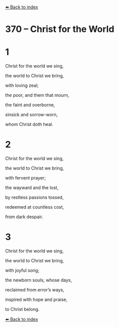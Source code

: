 [⬅️ Back to index](../README.md)

# 370 – Christ for the World





# 1

Christ for the world we sing,

the world to Christ we bring,

with loving zeal;

the poor, and them that mourn,

the faint and overborne,

sinsick and sorrow-worn,

whom Christ doth heal.



# 2

Christ for the world we sing,

the world to Christ we bring,

with fervent prayer;

the wayward and the lost,

by restless passions tossed,

redeemed at countless cost,

from dark despair.



# 3

Christ for the world we sing,

the world to Christ we bring,

with joyful song;

the newborn souls, whose days,

reclaimed from error’s ways,

inspired with hope and praise,

to Christ belong.

[⬅️ Back to index](../README.md)
